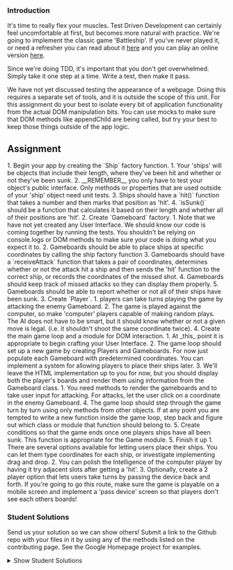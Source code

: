 ### Introduction
It's time to really flex your muscles.  Test Driven Development can certainly feel uncomfortable at first, but becomes more natural with practice.  We're going to implement the classic game 'Battleship'.  If you've never played it, or need a refresher you can read about it [here](https://en.wikipedia.org/wiki/Battleship_(game)) and you can play an online version [here](http://en.battleship-game.org/).

Since we're doing TDD, it's important that you don't get overwhelmed.  Simply take it one step at a time.  Write a test, then make it pass.

We have not yet discussed testing the appearance of a webpage.  Doing this requires a separate set of tools, and it is outside the scope of this unit.  For this assignment do your best to isolate every bit of application functionality from the actual DOM manipulation bits.  You can use mocks to make sure that DOM methods like appendChild are being called, but try your best to keep those things outside of the app logic.

## Assignment

<div class="lesson-content__panel" markdown="1">
1. Begin your app by creating the `Ship` factory function.  
   1. Your 'ships' will be objects that include their length, where they've been hit and whether or not they've been sunk.
   2. __REMEMBER__ you only have to test your object's public interface.  Only methods or properties that are used outside of your 'ship' object need unit tests.
   3. Ships should have a `hit()` function that takes a number and then marks that position as 'hit'.
   4. `isSunk()` should be a function that calculates it based on their length and whether all of their positions are 'hit'.
2. Create `Gameboard` factory.
   1. Note that we have not yet created any User Interface.  We should know our code is coming together by running the tests.  You shouldn't be relying on console.logs or DOM methods to make sure your code is doing what you expect it to.
   2. Gameboards should be able to place ships at specific coordinates by calling the ship factory function
   3. Gameboards should have a `receiveAttack` function that takes a pair of coordinates, determines whether or not the attack hit a ship and then sends the 'hit' function to the correct ship, or records the coordinates of the missed shot.
   4. Gameboards should keep track of missed attacks so they can display them properly.
   5. Gameboards should be able to report whether or not all of their ships have been sunk.
3. Create `Player`.
   1. players can take turns playing the game by attacking the enemy Gameboard.
   2. The game is played against the computer, so make 'computer' players capable of making random plays.  The AI does not have to be smart, but it should know whether or not a given move is legal. (i.e. it shouldn't shoot the same coordinate twice).
4. Create the main game loop and a module for DOM interaction.
   1. At _this_ point it is appropriate to begin crafting your User Interface.
   2. The game loop should set up a new game by creating Players and Gameboards.  For now just populate each Gameboard with predetermined coordinates.  You can implement a system for allowing players to place their ships later.
   3. We'll leave the HTML implementation up to you for now, but you should display both the player's boards and render them using information from the Gameboard class.
      1. You need methods to render the gameboards and to take user input for attacking.  For attacks, let the user click on a coordinate in the enemy Gameboard.
   4. The game loop should step through the game turn by turn using only methods from other objects.  If at any point you are tempted to write a new function inside the game loop, step back and figure out which class or module that function should belong to.
   5. Create conditions so that the game ends once one players ships have all been sunk.  This function is appropriate for the Game module.
5. Finish it up
   1. There are several options available for letting users place their ships.  You can let them type coordinates for each ship, or investigate implementing drag and drop.
   2. You can polish the Intelligence of the computer player by having it try adjacent slots after getting a 'hit'.
   3. Optionally, create a 2 player option that lets users take turns by passing the device back and forth.  If you're going to go this route, make sure the game is playable on a mobile screen and implement a 'pass device' screen so that players don't see each others boards!
</div>

###  Student Solutions
Send us your solution so we can show others! Submit a link to the Github repo with your files in it by using any of the methods listed on the contributing page.  See the Google Homepage project for examples.

<details markdown="block">
  <summary> Show Student Solutions </summary>

- Add your solution below this line!
- [Kevin Vuong's solution](https://github.com/fffear/battleship) - [View in Browser](https://fffear.github.io/battleship/)
- [Katarzyna Kaswen-Wilk's solution](https://github.com/kikupiku/battleships) - [View in Browser](https://kikupiku.github.io/battleships/)
- [Disco Trooper's solution](https://github.com/disco-trooper/battleship) - [View in Browser](https://disco-trooper.github.io/battleship/)
- [Julio's solution](https://github.com/julio22b/battleship) - [View in Browser](https://julio22b.github.io/battleship/)
- [Braxton Lemmon's Solution](https://github.com/braxtonlemmon/battleship-react) - [View in Browser](https://braxtonlemmon.github.io/battleship-react/)
- [rainmodred's Solution](https://github.com/rainmodred/react-battleship) - [View in Browser](https://rainmodred.github.io/react-battleship/)
- [martink-rsa's Solution](https://github.com/martink-rsa/Battleships) - [View in Browser](https://martink-rsa.github.io/Battleships/)
- [Igorashs's Solution](https://github.com/igorashs/vue-battleship) - [View in Browser](https://igorashs.github.io/vue-battleship/)
- [Jason McKee's Solution](https://github.com/jttmckee/vue-battleship) - [View in Browser](https://jttmckee.github.io/vue-battleship/)
- [Ryan's and Dipto's Solution](https://github.com/rvvergara/battleship) - [View in Browser](https://ryto-battleship-game.netlify.com/)
- [Max Garber's Solution](https://github.com/bubblebooy/Odin-Javascript/tree/master/battleship) - [View in Browser](https://bubblebooy.github.io/Odin-Javascript/battleship/build/index.html)
- [Kyle and Paul's Solution](https://github.com/jklemon17/battleship) - [View in Browser](https://jklemon17.github.io/battleship)
- [theghall's Solution](https://github.com/theghall/odin-battleship) - [View in Browser](https://theghall.github.io/odin-battleship/)
- [brxck's Solution](https://github.com/brxck/odin-battleship) - [View in Browser](https://brockmcelroy.com/odin-battleship/)
- [alexfuro's Solution](https://github.com/alexfuro/odin_battleship) - [View in Browser](https://alexfuro.github.io/odin_battleship/)
- [Heyalvaro's Solution](https://github.com/heyalvaro/battleship.js) - [View in Browser](http://heyalvaro.com/battleship.js/)
- [Halkim44's Solution](https://github.com/halkim44/battleship-game) - [View in Browser](https://halkim44.github.io/battleship-game/)
- [Kelvin Liang's Solution](https://github.com/kelvin8773/odin-battle-ship) - [View in Browser](https://battleshipgame.netlify.com/)
- [Austin Ftacnik's Solution](https://github.com/aplyd/battleship) - [View in Browser](https://aplyd.github.io/battleship/)
- [ranmaru22's Solution](https://github.com/ranmaru22/battleship) - [View in Browser](https://ranmaru22.github.io/battleship/)
- [barrysweeney's Solution](https://github.com/barrysweeney/battleship) - [View in Browser](https://barrysweeney.github.io/battleship/)
</details>
